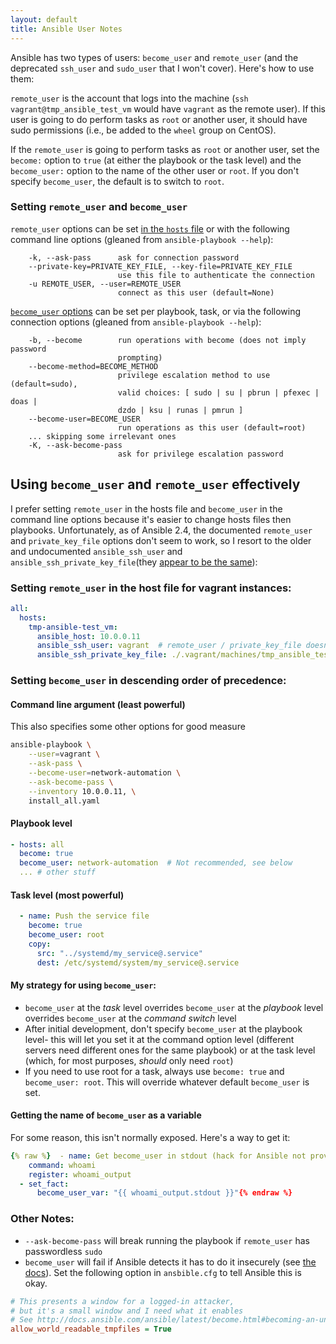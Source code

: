 ```yaml
---
layout: default
title: Ansible User Notes
---
```


Ansible has two types of users: `become_user` and `remote_user` (and the deprecated `ssh_user` and `sudo_user` that I won't cover). Here's how to use them:

`remote_user` is the account that logs into the machine (`ssh vagrant@tmp_ansible_test_vm` would have `vagrant` as the remote user). If this user is going to do perform tasks as `root` or another user, it should have sudo permissions (i.e., be added to the `wheel` group on CentOS).

If the `remote_user` is going to perform tasks as `root` or another user, set the `become:` option to `true` (at either the playbook or the task level) and the `become_user:` option to the name of the other user or `root`. If you don't specify `become_user`, the default is to switch to `root`.

### Setting `remote_user` and `become_user`

`remote_user` options can be set [in the `hosts` file](http://docs.ansible.com/ansible/latest/intro_configuration.html#remote-user) or with the following command line options (gleaned from `ansible-playbook --help`):

```
    -k, --ask-pass      ask for connection password
    --private-key=PRIVATE_KEY_FILE, --key-file=PRIVATE_KEY_FILE
                        use this file to authenticate the connection
    -u REMOTE_USER, --user=REMOTE_USER
                        connect as this user (default=None)
```

[`become_user` options](http://docs.ansible.com/ansible/latest/become.html) can be set per playbook, task, or via the following connection options (gleaned from `ansible-playbook --help`):

```
    -b, --become        run operations with become (does not imply password
                        prompting)
    --become-method=BECOME_METHOD
                        privilege escalation method to use (default=sudo),
                        valid choices: [ sudo | su | pbrun | pfexec | doas |
                        dzdo | ksu | runas | pmrun ]
    --become-user=BECOME_USER
                        run operations as this user (default=root)
    ... skipping some irrelevant ones
    -K, --ask-become-pass
                        ask for privilege escalation password
```

## Using `become_user` and `remote_user` effectively

I prefer setting `remote_user` in the hosts file and `become_user` in the command line options because it's easier to change hosts files then playbooks. Unfortunately, as of Ansible 2.4, the documented `remote_user` and `private_key_file` options don't seem to work, so I resort to the older and undocumented `ansible_ssh_user` and `ansible_ssh_private_key_file`(they [appear to be the same](https://stackoverflow.com/a/36677811/2958070)):

### Setting `remote_user` in the host file for vagrant instances:

```yaml
all:
  hosts:
    tmp-ansible-test_vm:
      ansible_host: 10.0.0.11
      ansible_ssh_user: vagrant  # remote_user / private_key_file doesn't seem to work
      ansible_ssh_private_key_file: ./.vagrant/machines/tmp_ansible_test_vm/virtualbox/private_key
```

### Setting `become_user` in descending order of precedence:

#### Command line argument (least powerful)

This also specifies some other options for good measure

```bash
ansible-playbook \
    --user=vagrant \
    --ask-pass \
    --become-user=network-automation \
    --ask-become-pass \
    --inventory 10.0.0.11, \
    install_all.yaml
```

#### Playbook level

```yaml
- hosts: all
  become: true
  become_user: network-automation  # Not recommended, see below
  ... # other stuff
```

#### Task level (most powerful)

```yaml
  - name: Push the service file
    become: true
    become_user: root
    copy:
      src: "../systemd/my_service@.service"
      dest: /etc/systemd/system/my_service@.service
```

#### My strategy for using `become_user`:

- `become_user` at the *task* level overrides `become_user` at the *playbook* level overrides `become_user` at the *command switch* level
- After initial development, don't specify `become_user` at the playbook level- this will let you set it at the command option level (different servers need different ones for the same playbook) or at the task level (which, for most purposes, *should* only need `root`)
- If you need to use root for a task, always use `become: true` and `become_user: root`. This will override whatever default `become_user` is set.

#### Getting the name of `become_user` as a variable

For some reason, this isn't normally exposed. Here's a way to get it:


```yaml
{% raw %}  - name: Get become_user in stdout (hack for Ansible not providing it as a variable)
    command: whoami
    register: whoami_output
  - set_fact:
      become_user_var: "{{ whoami_output.stdout }}"{% endraw %}
```


### Other Notes:

 - `--ask-become-pass` will break running the playbook if `remote_user` has passwordless `sudo`
 - `become_user` will fail if Ansible detects it has to do it insecurely (see [the docs](http://docs.ansible.com/ansible/latest/become.html#becoming-an-unprivileged-user)). Set the following option in `ansbible.cfg` to tell Ansible this is okay.

```ini
# This presents a window for a logged-in attacker,
# but it's a small window and I need what it enables
# See http://docs.ansible.com/ansible/latest/become.html#becoming-an-unprivileged-user
allow_world_readable_tmpfiles = True
```
